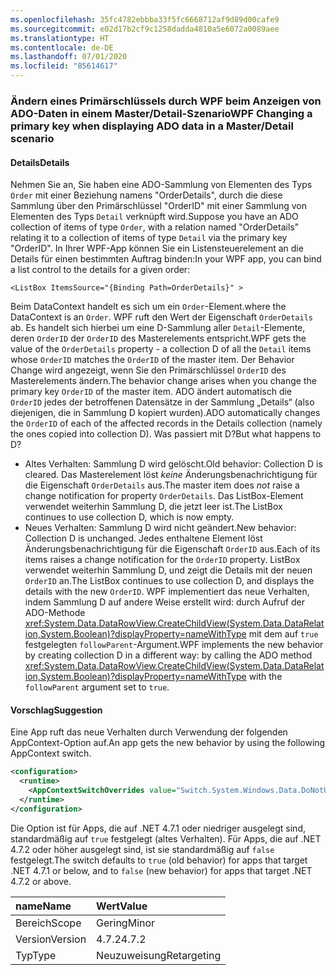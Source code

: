 ```yaml
---
ms.openlocfilehash: 35fc4782ebbba33f5fc6668712af9d89d00cafe9
ms.sourcegitcommit: e02d17b2cf9c1258dadda4810a5e6072a0089aee
ms.translationtype: HT
ms.contentlocale: de-DE
ms.lasthandoff: 07/01/2020
ms.locfileid: "85614617"
---
```

### <a name="wpf-changing-a-primary-key-when-displaying-ado-data-in-a-masterdetail-scenario"></a><span data-ttu-id="d2813-101">Ändern eines Primärschlüssels durch WPF beim Anzeigen von ADO-Daten in einem Master/Detail-Szenario</span><span class="sxs-lookup"><span data-stu-id="d2813-101">WPF Changing a primary key when displaying ADO data in a Master/Detail scenario</span></span>

#### <a name="details"></a><span data-ttu-id="d2813-102">Details</span><span class="sxs-lookup"><span data-stu-id="d2813-102">Details</span></span>

<span data-ttu-id="d2813-103">Nehmen Sie an, Sie haben eine ADO-Sammlung von Elementen des Typs `Order` mit einer Beziehung namens &quot;OrderDetails&quot;, durch die diese Sammlung über den Primärschlüssel &quot;OrderID&quot; mit einer Sammlung von Elementen des Typs `Detail` verknüpft wird.</span><span class="sxs-lookup"><span data-stu-id="d2813-103">Suppose you have an ADO collection of items of type `Order`, with a relation named &quot;OrderDetails&quot; relating it to a collection of items of type `Detail` via the primary key &quot;OrderID&quot;.</span></span> <span data-ttu-id="d2813-104">In Ihrer WPF-App können Sie ein Listensteuerelement an die Details für einen bestimmten Auftrag binden:</span><span class="sxs-lookup"><span data-stu-id="d2813-104">In your WPF app, you can bind a list control to the details for a given order:</span></span>

```xaml
<ListBox ItemsSource="{Binding Path=OrderDetails}" >
```

<span data-ttu-id="d2813-105">Beim DataContext handelt es sich um ein `Order`-Element.</span><span class="sxs-lookup"><span data-stu-id="d2813-105">where the DataContext is an `Order`.</span></span> <span data-ttu-id="d2813-106">WPF ruft den Wert der Eigenschaft `OrderDetails` ab. Es handelt sich hierbei um eine D-Sammlung aller `Detail`-Elemente, deren `OrderID` der `OrderID` des Masterelements entspricht.</span><span class="sxs-lookup"><span data-stu-id="d2813-106">WPF gets the value of the `OrderDetails` property - a collection D of all the `Detail` items whose `OrderID` matches the `OrderID` of the master item.</span></span> <span data-ttu-id="d2813-107">Der Behavior Change wird angezeigt, wenn Sie den Primärschlüssel `OrderID` des Masterelements ändern.</span><span class="sxs-lookup"><span data-stu-id="d2813-107">The behavior change arises when you change the primary key `OrderID` of the master item.</span></span> <span data-ttu-id="d2813-108">ADO ändert automatisch die `OrderID` jedes der betroffenen Datensätze in der Sammlung „Details“ (also diejenigen, die in Sammlung D kopiert wurden).</span><span class="sxs-lookup"><span data-stu-id="d2813-108">ADO automatically changes the `OrderID` of each of the affected records in the Details collection (namely the ones copied into collection D).</span></span>  <span data-ttu-id="d2813-109">Was passiert mit D?</span><span class="sxs-lookup"><span data-stu-id="d2813-109">But what happens to D?</span></span>

- <span data-ttu-id="d2813-110">Altes Verhalten: Sammlung D wird gelöscht.</span><span class="sxs-lookup"><span data-stu-id="d2813-110">Old behavior: Collection D is cleared.</span></span> <span data-ttu-id="d2813-111">Das Masterelement löst *keine* Änderungsbenachrichtigung für die Eigenschaft `OrderDetails` aus.</span><span class="sxs-lookup"><span data-stu-id="d2813-111">The master item does *not* raise a change notification for property `OrderDetails`.</span></span> <span data-ttu-id="d2813-112">Das ListBox-Element verwendet weiterhin Sammlung D, die jetzt leer ist.</span><span class="sxs-lookup"><span data-stu-id="d2813-112">The ListBox continues to use collection D, which is now empty.</span></span>
- <span data-ttu-id="d2813-113">Neues Verhalten:  Sammlung D wird nicht geändert.</span><span class="sxs-lookup"><span data-stu-id="d2813-113">New behavior:  Collection D is unchanged.</span></span> <span data-ttu-id="d2813-114">Jedes enthaltene Element löst Änderungsbenachrichtigung für die Eigenschaft `OrderID` aus.</span><span class="sxs-lookup"><span data-stu-id="d2813-114">Each of its items raises a change notification for the `OrderID` property.</span></span> <span data-ttu-id="d2813-115">ListBox verwendet weiterhin Sammlung D, und zeigt die Details mit der neuen `OrderID` an.</span><span class="sxs-lookup"><span data-stu-id="d2813-115">The ListBox continues to use collection D, and displays the details with the new `OrderID`.</span></span> <span data-ttu-id="d2813-116">WPF implementiert das neue Verhalten, indem Sammlung D auf andere Weise erstellt wird: durch Aufruf der ADO-Methode <xref:System.Data.DataRowView.CreateChildView(System.Data.DataRelation,System.Boolean)?displayProperty=nameWithType> mit dem auf `true` festgelegten `followParent`-Argument.</span><span class="sxs-lookup"><span data-stu-id="d2813-116">WPF implements the new behavior by creating collection D in a different way:  by calling the ADO method <xref:System.Data.DataRowView.CreateChildView(System.Data.DataRelation,System.Boolean)?displayProperty=nameWithType> with the `followParent` argument set to `true`.</span></span>

#### <a name="suggestion"></a><span data-ttu-id="d2813-117">Vorschlag</span><span class="sxs-lookup"><span data-stu-id="d2813-117">Suggestion</span></span>

<span data-ttu-id="d2813-118">Eine App ruft das neue Verhalten durch Verwendung der folgenden AppContext-Option auf.</span><span class="sxs-lookup"><span data-stu-id="d2813-118">An app gets the new behavior by using the following AppContext switch.</span></span>

```xml
<configuration>
  <runtime>
    <AppContextSwitchOverrides value="Switch.System.Windows.Data.DoNotUseFollowParentWhenBindingToADODataRelation=false"/>
  </runtime>
</configuration>
```

<span data-ttu-id="d2813-119">Die Option ist für Apps, die auf .NET 4.7.1 oder niedriger ausgelegt sind, standardmäßig auf `true` festgelegt (altes Verhalten). Für Apps, die auf .NET 4.7.2 oder höher ausgelegt sind, ist sie standardmäßig auf `false` festgelegt.</span><span class="sxs-lookup"><span data-stu-id="d2813-119">The switch defaults to `true` (old behavior) for apps that target .NET 4.7.1 or below, and to `false` (new behavior) for apps that target .NET 4.7.2 or above.</span></span>

| <span data-ttu-id="d2813-120">name</span><span class="sxs-lookup"><span data-stu-id="d2813-120">Name</span></span>    | <span data-ttu-id="d2813-121">Wert</span><span class="sxs-lookup"><span data-stu-id="d2813-121">Value</span></span>       |
|:--------|:------------|
| <span data-ttu-id="d2813-122">Bereich</span><span class="sxs-lookup"><span data-stu-id="d2813-122">Scope</span></span>   | <span data-ttu-id="d2813-123">Gering</span><span class="sxs-lookup"><span data-stu-id="d2813-123">Minor</span></span>       |
| <span data-ttu-id="d2813-124">Version</span><span class="sxs-lookup"><span data-stu-id="d2813-124">Version</span></span> | <span data-ttu-id="d2813-125">4.7.2</span><span class="sxs-lookup"><span data-stu-id="d2813-125">4.7.2</span></span>       |
| <span data-ttu-id="d2813-126">Typ</span><span class="sxs-lookup"><span data-stu-id="d2813-126">Type</span></span>    | <span data-ttu-id="d2813-127">Neuzuweisung</span><span class="sxs-lookup"><span data-stu-id="d2813-127">Retargeting</span></span> |
